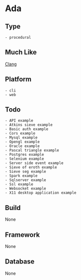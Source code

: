 # Ada

## Type
	- procedural
## Much Like
[Clang](CLANG.md)
## Platform
	- cli
	- web
## Todo
	- API example
	- Atkins sieve example
	- Basic auth example
	- Cors example
	- Mysql example
	- Opengl example
	- Oracle example
	- Pascal triangle example
	- Postgres example
	- Selenium example
	- Server side event example
	- Sieve of eroth example
	- Sieve seg example
	- Spark example
	- Sqlserver example
	- Ssl example
	- Websocket example
	- X11 desktop application example
## Build
None
## Framework
None
## Database
None